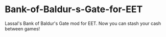 # Bank-of-Baldur-s-Gate-for-EET
Lassal's Bank of Baldur's Gate mod for EET.  Now you can stash your cash between games!
